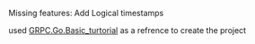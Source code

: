

Missing features:
Add Logical timestamps



used [GRPC.Go.Basic_turtorial](https://grpc.io/docs/languages/go/basics/) as a refrence to create the project
